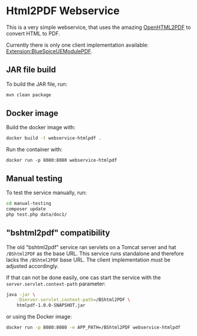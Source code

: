 # Html2PDF Webservice

This is a very simple webservice, that uses the amazing [OpenHTML2PDF](https://github.com/danfickle/openhtmltopdf) to convert HTML to PDF.

Currently there is only one client implementation available: [Extension:BlueSpiceUEModulePDF](https://www.mediawiki.org/wiki/Extension:BlueSpiceUEModulePDF).

## JAR file build
To build the JAR file, run:
```bash
mvn clean package
```

## Docker image
Build the docker image with:
```bash
docker build -t webservice-htmlpdf .
```

Run the container with:
```
docker run -p 8080:8080 webservice-htmlpdf
```

## Manual testing
To test the service manually, run:
```bash
cd manual-testing
composer update
php test.php data/doc1/
```

## "bshtml2pdf" compatibility
The old "bshtml2pdf" service ran servlets on a Tomcat server and hat `/BShtml2PDF` as the base URL. This service runs standalone and therefore lacks the `/BShtml2PDF` base URL. The client implementation must be adjusted accordingly.

If that can not be done easily, one cas start the service with the `server.servlet.context-path` parameter:

```bash
java -jar \
	-Dserver.servlet.context-path=/BShtml2PDF \
	htmlpdf-1.0.0-SNAPSHOT.jar
```

or using the Docker image:

```bash
docker run -p 8080:8080 -e APP_PATH=/BShtml2PDF webservice-htmlpdf
```